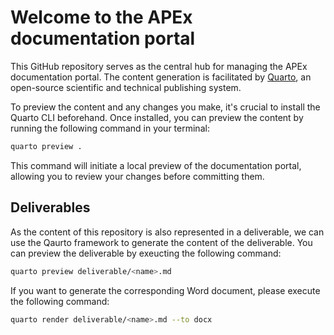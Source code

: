 # Welcome to the APEx documentation portal

This GitHub repository serves as the central hub for managing the APEx documentation portal. 
The content generation is facilitated by [Quarto](https://quarto.org/), an open-source scientific and technical publishing system.

To preview the content and any changes you make, it's crucial to install the Quarto CLI beforehand. 
Once installed, you can preview the content by running the following command in your terminal:

```bash
quarto preview .
```

This command will initiate a local preview of the documentation portal, allowing you to review your changes before committing them.


## Deliverables

As the content of this repository is also represented in a deliverable, we can use the Qaurto framework to generate the content of the deliverable.
You can preview the deliverable by exeucting the following command:

```bash
quarto preview deliverable/<name>.md
```

If you want to generate the corresponding Word document, please execute the following command:
```bash
quarto render deliverable/<name>.md --to docx 
```